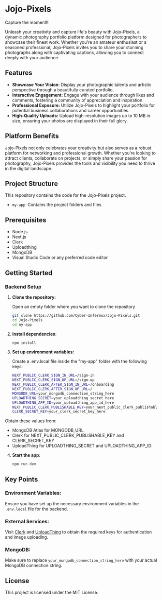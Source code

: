 # Jojo-Pixels

Capture the moment!!

Unleash your creativity and capture life's beauty with Jojo-Pixels, a dynamic photography portfolio platform designed for photographers to showcase their finest work. Whether you're an amateur enthusiast or a seasoned professional, Jojo-Pixels invites you to share your stunning photographs along with captivating captions, allowing you to connect deeply with your audience.

## Features

- **Showcase Your Vision:** Display your photographic talents and artistic perspective through a beautifully curated portfolio.
- **Interactive Engagement:** Engage with your audience through likes and comments, fostering a community of appreciation and inspiration.
- **Professional Exposure:** Utilize Jojo-Pixels to highlight your portfolio for potential business collaborations and career opportunities.
- **High-Quality Uploads:** Upload high-resolution images up to 10 MB in size, ensuring your photos are displayed in their full glory.

## Platform Benefits

Jojo-Pixels not only celebrates your creativity but also serves as a robust platform for networking and professional growth. Whether you're looking to attract clients, collaborate on projects, or simply share your passion for photography, Jojo-Pixels provides the tools and visibility you need to thrive in the digital landscape.

## Project Structure

This repository contains the code for the Jojo-Pixels project.

- `my-app`: Contains the project folders and files.

## Prerequisites

- Node.js
- Next.js
- Clerk
- Uploadthing
- MongoDB
- Visual Studio Code or any preferred code editor

## Getting Started

### Backend Setup

1. **Clone the repository:**

   Open an empty folder where you want to clone the repository

   ```sh
   git clone https://github.com/Cyber-Infernox/Jojo-Pixels.git
   cd Jojo-Pixels
   cd my-app

2. **Install dependencies:**

   ```sh
   npm install

3. **Set up environment variables:**

   Create a .env.local file inside the "my-app" folder with the following keys:

   ```sh
   NEXT_PUBLIC_CLERK_SIGN_IN_URL=/sign-in
   NEXT_PUBLIC_CLERK_SIGN_UP_URL=/sign-up
   NEXT_PUBLIC_CLERK_AFTER_SIGN_IN_URL=/onboarding
   NEXT_PUBLIC_CLERK_AFTER_SIGN_UP_URL=/
   MONGODB_URL=your_mongodb_connection_string_here
   UPLOADTHING_SECRET=your_uploadthing_secret_here
   UPLOADTHING_APP_ID=your_uploadthing_app_id_here
   NEXT_PUBLIC_CLERK_PUBLISHABLE_KEY=your_next_public_clerk_publishable_key_here
   CLERK_SECRET_KEY=your_clerk_secret_key_here

Obtain these values from:
- MongoDB Atlas for MONGODB_URL
- Clerk for NEXT_PUBLIC_CLERK_PUBLISHABLE_KEY and CLERK_SECRET_KEY
- UploadThing for UPLOADTHING_SECRET and UPLOADTHING_APP_ID

4. **Start the app:**

   ```sh
   npm run dev

## Key Points

### Environment Variables:
Ensure you have set up the necessary environment variables in the `.env.local` file for the backend.

### External Services:
Visit [Clerk](https://clerk.com/) and [UploadThing](https://uploadthing.com/) to obtain the required keys for authentication and image uploading.

### MongoDB:
Make sure to replace `your_mongodb_connection_string_here` with your actual MongoDB connection string.

## License
This project is licensed under the MIT License.

